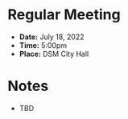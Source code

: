# Regular Meeting

- **Date:** July 18, 2022
- **Time:** 5:00pm
- **Place:** DSM City Hall

# Notes

- TBD
